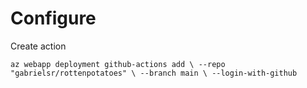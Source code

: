 # Configure 

Create action

`az webapp deployment github-actions add \
  --repo "gabrielsr/rottenpotatoes" \
  --branch main \
  --login-with-github`



